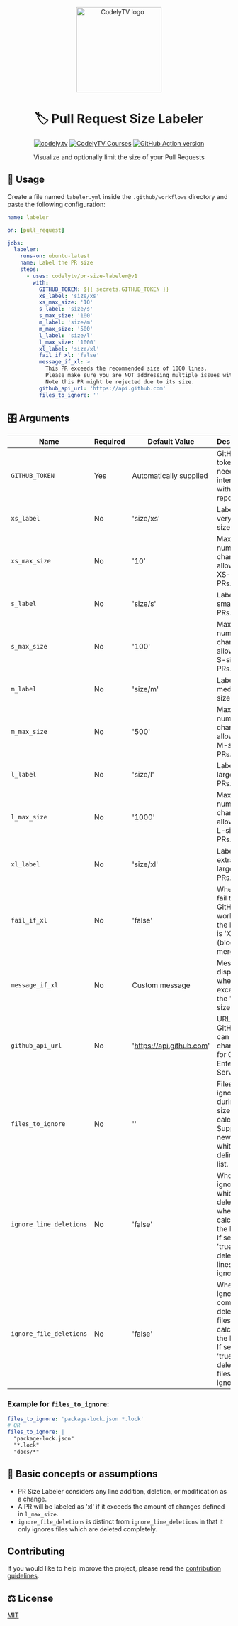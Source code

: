 <p align="center">
  <a href="http://codely.tv">
    <img alt="CodelyTV logo" src="http://codely.tv/wp-content/uploads/2016/05/cropped-logo-codelyTV.png" width="192px" height="192px"/>
  </a>
</p>

<h1 align="center">
  🏷 Pull Request Size Labeler
</h1>

<p align="center">
    <a href="https://github.com/CodelyTV"><img src="https://img.shields.io/badge/CodelyTV-OS-green.svg?style=flat-square" alt="codely.tv"/></a>
    <a href="http://pro.codely.tv"><img src="https://img.shields.io/badge/CodelyTV-PRO-black.svg?style=flat-square" alt="CodelyTV Courses"/></a>
    <a href="https://github.com/marketplace/actions/pull-request-size-labeler"><img src="https://img.shields.io/github/v/release/CodelyTV/pr-size-labeler?style=flat-square" alt="GitHub Action version"></a>
</p>

<p align="center">
    Visualize and optionally limit the size of your Pull Requests
</p>

## 🚀 Usage

Create a file named `labeler.yml` inside the `.github/workflows` directory and paste the following configuration:

```yml
name: labeler

on: [pull_request]

jobs:
  labeler:
    runs-on: ubuntu-latest
    name: Label the PR size
    steps:
      - uses: codelytv/pr-size-labeler@v1
        with:
          GITHUB_TOKEN: ${{ secrets.GITHUB_TOKEN }}
          xs_label: 'size/xs'
          xs_max_size: '10'
          s_label: 'size/s'
          s_max_size: '100'
          m_label: 'size/m'
          m_max_size: '500'
          l_label: 'size/l'
          l_max_size: '1000'
          xl_label: 'size/xl'
          fail_if_xl: 'false'
          message_if_xl: >
            This PR exceeds the recommended size of 1000 lines.
            Please make sure you are NOT addressing multiple issues with one PR.
            Note this PR might be rejected due to its size.
          github_api_url: 'https://api.github.com'
          files_to_ignore: ''
```

## 🎛️ Arguments

| Name                    | Required | Default Value        | Description                                                                                                             |
|-------------------------|----------|----------------------|-------------------------------------------------------------------------------------------------------------------------|
| `GITHUB_TOKEN`          | Yes      | Automatically supplied| GitHub token needed to interact with the repository.                                                                    |
| `xs_label`              | No       | 'size/xs'            | Label for very small-sized PRs.                                                                                         |
| `xs_max_size`           | No       | '10'                 | Maximum number of changes allowed for XS-sized PRs.                                                                    |
| `s_label`               | No       | 'size/s'             | Label for small-sized PRs.                                                                                              |
| `s_max_size`            | No       | '100'                | Maximum number of changes allowed for S-sized PRs.                                                                     |
| `m_label`               | No       | 'size/m'             | Label for medium-sized PRs.                                                                                             |
| `m_max_size`            | No       | '500'                | Maximum number of changes allowed for M-sized PRs.                                                                     |
| `l_label`               | No       | 'size/l'             | Label for large-sized PRs.                                                                                              |
| `l_max_size`            | No       | '1000'               | Maximum number of changes allowed for L-sized PRs.                                                                     |
| `xl_label`              | No       | 'size/xl'            | Label for extra-large-sized PRs.                                                                                        |
| `fail_if_xl`            | No       | 'false'              | Whether to fail the GitHub workflow if the PR size is 'XL' (blocks the merge).                                         |
| `message_if_xl`         | No       | Custom message       | Message to display when a PR exceeds the 'XL' size limit.                                                              |
| `github_api_url`        | No       | 'https://api.github.com' | URL for the GitHub API, can be changed for GitHub Enterprise Servers.                                                  |
| `files_to_ignore`       | No       | ''                   | Files to ignore during PR size calculation. Supports newline or whitespace delimited list.                              |
| `ignore_line_deletions` | No       | 'false'              | Whether to ignore lines which are deleted when calculating the PR size. If set to 'true', deleted lines will be ignored. |
| `ignore_file_deletions` | No       | 'false'              | Whether to ignore completely deleted files when calculating the PR size. If set to 'true', deleted files will be ignored. |

### Example for `files_to_ignore`:
```yml
files_to_ignore: 'package-lock.json *.lock'
# OR
files_to_ignore: |
  "package-lock.json"
  "*.lock"
  "docs/*"
```

## 🤔 Basic concepts or assumptions

- PR Size Labeler considers any line addition, deletion, or modification as a change.
- A PR will be labeled as 'xl' if it exceeds the amount of changes defined in `l_max_size`.
- `ignore_file_deletions` is distinct from `ignore_line_deletions` in that it only ignores files which are deleted completely.

## Contributing
If you would like to help improve the project, please read the [contribution guidelines](https://github.com/CodelyTV/pr-size-labeler/blob/main/.github/CONTRIBUTIONS.md).

## ⚖️ License

[MIT](LICENSE)

